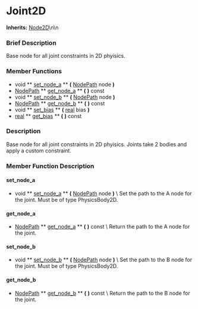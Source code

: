 #  Joint2D  
**Inherits:** [Node2D](class_node2d)\\n\\n
###  Brief Description  
Base node for all joint constraints in 2D phyisics.

###  Member Functions 
  * void  ** [set_node_a](#set_node_a) **  **(** [NodePath](class_nodepath) node  **)**
  * [NodePath](class_nodepath)  ** [get_node_a](#get_node_a) **  **(** **)** const
  * void  ** [set_node_b](#set_node_b) **  **(** [NodePath](class_nodepath) node  **)**
  * [NodePath](class_nodepath)  ** [get_node_b](#get_node_b) **  **(** **)** const
  * void  ** [set_bias](#set_bias) **  **(** [real](class_real) bias  **)**
  * [real](class_real)  ** [get_bias](#get_bias) **  **(** **)** const

###  Description  
Base node for all joint constraints in 2D phyisics. Joints take 2 bodies and apply a custom constraint.

###  Member Function Description  
#### <a name="set_node_a">set_node_a</a>
  * void  ** [set_node_a](#set_node_a) **  **(** [NodePath](class_nodepath) node  **)**
\\
Set the path to the A node for the joint. Must be of type PhysicsBody2D.
#### <a name="get_node_a">get_node_a</a>
  * [NodePath](class_nodepath)  ** [get_node_a](#get_node_a) **  **(** **)** const
\\
Return the path to the A node for the joint.
#### <a name="set_node_b">set_node_b</a>
  * void  ** [set_node_b](#set_node_b) **  **(** [NodePath](class_nodepath) node  **)**
\\
Set the path to the B node for the joint. Must be of type PhysicsBody2D.
#### <a name="get_node_b">get_node_b</a>
  * [NodePath](class_nodepath)  ** [get_node_b](#get_node_b) **  **(** **)** const
\\
Return the path to the B node for the joint.
